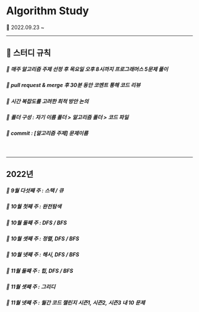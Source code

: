 # Algorithm Study
🌱 2022.09.23 ~
<br>

---

## 📝 스터디 규칙  

##### 📍  매주 알고리즘 주제 선정 후 목요일 오후 8시까지 프로그래머스 5문제 풀이 
##### 📍  pull request & merge 후 30분 동안 코멘트 통해 코드 리뷰 
##### 📍  시간 복잡도를 고려한 최적 방안 논의  
##### 📍  폴더 구성 : 자기 이름 폴더 > 알고리즘 폴더 > 코드 파일
##### 📍  commit : [알고리즘 주제] 문제이름  

<br>

---
## 2022년 
#####  📀 9월 다섯째 주 : 스택 / 큐
#####  📀 10월 첫째 주 : 완전탐색
#####  📀 10월 둘째 주 : DFS / BFS 
#####  📀 10월 셋째 주 : 정렬, DFS / BFS
#####  📀 10월 넷째 주 : 해시, DFS / BFS
#####  📀 11월 둘째 주 : 힙, DFS / BFS
#####  📀 11월 셋째 주 : 그리디
#####  📀 11월 넷째 주 : 월간 코드 챌린지 시즌1, 시즌2, 시즌3 내 10 문제
